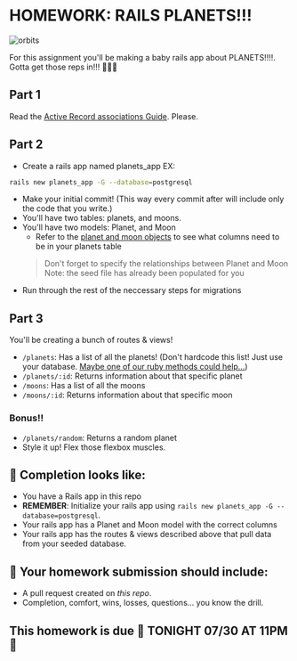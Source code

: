 # HOMEWORK: RAILS PLANETS!!!

![orbits](https://iwsmt-content-ok2nbdvvyp8jbrhdp.stackpathdns.com/2282013232750iAtC2afkODS6U.gif)

For this assignment you'll be making a baby rails app about PLANETS!!!!. Gotta get those reps in!!! 💪💪💪

## Part 1

Read the [Active Record associations Guide](http://guides.rubyonrails.org/association_basics.html#the-has-many-through-association). Please.

## Part 2
- Create a rails app named planets_app EX:
```bash
rails new planets_app -G --database=postgresql
```
- Make your initial commit! (This way every commit after will include only the code that you write.)
- You'll have two tables: planets, and moons. 
- You'll have two models: Planet, and Moon
   - Refer to the [planet and moon objects](./seed.sql) to see what columns need to be in your planets table 
    > Don't forget to specify the relationships between Planet and Moon
    > Note: the seed file has already been populated for you
- Run through the rest of the neccessary steps for migrations

## Part 3

You'll be creating a bunch of routes & views!
- `/planets`: Has a list of all the planets! (Don't hardcode this list! Just use your database. [Maybe one of our ruby methods could help...](https://ruby-doc.org/core-2.4.2/Hash.html#method-i-each))
- `/planets/:id`: Returns information about that specific planet
- `/moons`: Has a list of all the moons
- `/moons/:id`: Returns information about that specific moon

### Bonus!!
- `/planets/random`: Returns a random planet
- Style it up! Flex those flexbox muscles.

## 🚀 Completion looks like:

- You have a Rails app in this repo
- **REMEMBER**: Initialize your rails app using `rails new planets_app -G --database=postgresql`.
- Your rails app has a Planet and Moon model with the correct columns
- Your rails app has the routes & views described above that pull data from your seeded database.

## 🚀 Your homework submission should include:

- A pull request created on _this repo_.
- Completion, comfort, wins, losses, questions... you know the drill.

## This homework is due 🚨 TONIGHT 07/30 AT 11PM 🚨
